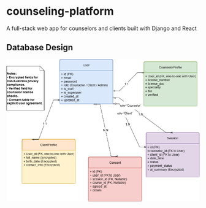 # counseling-platform
A full-stack web app for counselors and clients built with Django and React
## Database Design
![ERD](docs/ERD.png)
